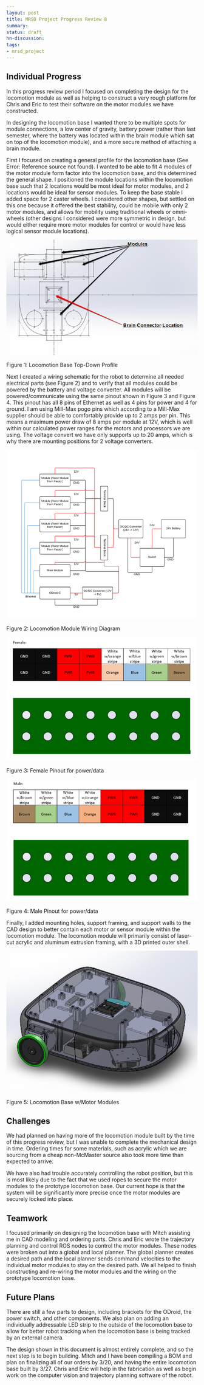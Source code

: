 ```yaml
---
layout: post
title: MRSD Project Progress Review 8
summary:
status: draft
hn-discussion:
tags:
- mrsd_project
---
```


Individual Progress
-------------------
In this progress review period I focused on completing the design for the locomotion module as well as helping to construct a very rough platform for Chris and Eric to test their software on the motor modules we have constructed.

In designing the locomotion base I wanted there to be multiple spots for module connections, a low center of gravity, battery power (rather than last semester, where the battery was located within the brain module which sat on top of the locomotion module), and a more secure method of attaching a brain module.

First I focused on creating a general profile for the locomotion base (See Error: Reference source not found). I wanted to be able to fit 4 modules of the motor module form factor into the locomotion base, and this determined the general shape. I positioned the module locations within the locomotion base such that 2 locations would be most ideal for motor modules, and 2 locations would be ideal for sensor modules. To keep the base stable I added space for 2 caster wheels. I considered other shapes, but settled on this one because it offered the best stability, could be mobile with only 2 motor modules, and allows for mobility using traditional wheels or omni-wheels (other designs I considered were more symmetric in design, but would either require more motor modules for control or would have less logical sensor module locations).

![Locomotion Profile](/assets/mrsd_project_assets/prog_rev_8/im1.png)

Figure 1: Locomotion Base Top-Down Profile

Next I created a wiring schematic for the robot to determine all needed electrical parts (see Figure 2) and to verify that all modules could be powered by the battery and voltage converter. All modules will be powered/communicate using the same pinout shown in Figure 3 and Figure 4. This pinout has all 8 pins of Ethernet as well as 4 pins for power and 4 for ground. I am using Mill-Max pogo pins which according to a Mill-Max supplier should be able to comfortably provide up to 2 amps per pin. This means a maximum power draw of 8 amps per module at 12V, which is well within our calculated power ranges for the motors and processors we are using. The voltage convert we have only supports up to 20 amps, which is why there are mounting positions for 2 voltage converters.

![Locomotion Wiring Diagram](/assets/mrsd_project_assets/prog_rev_8/im2.png)

Figure 2: Locomotion Module Wiring Diagram

![Female Pinout](/assets/mrsd_project_assets/prog_rev_8/im3.png)

Figure 3: Female Pinout for power/data

![Male Pinout](/assets/mrsd_project_assets/prog_rev_8/im4.png)

Figure 4: Male Pinout for power/data

Finally, I added mounting holes, support framing, and support walls to the CAD design to better contain each motor or sensor module within the locomotion module. The locomotion module will primarily consist of laser-cut acrylic and aluminum extrusion framing, with a 3D printed outer shell.

![Locomotion Module CAD](/assets/mrsd_project_assets/prog_rev_8/im5.png)

Figure 5: Locomotion Base w/Motor Modules

Challenges
----------
We had planned on having more of the locomotion module built by the time of this progress review, but I was unable to complete the mechanical design in time. Ordering times for some materials, such as acrylic which we are sourcing from a cheap non-McMaster source also took more time than expected to arrive.

We have also had trouble accurately controlling the robot position, but this is most likely due to the fact that we used ropes to secure the motor modules to the prototype locomotion base. Our current hope is that the system will be significantly more precise once the motor modules are securely locked into place.

Teamwork
--------
I focused primarily on designing the locomotion base with Mitch assisting me in CAD modeling and ordering parts. Chris and Eric wrote the trajectory planning and control ROS nodes to control the motor modules. These nodes were broken out into a global and local planner. The global planner creates a desired path and the local planner sends command velocities to the individual motor modules to stay on the desired path. We all helped to finish constructing and re-wiring the motor modules and the wiring on the prototype locomotion base.

Future Plans
------------
There are still a few parts to design, including brackets for the ODroid, the power switch, and other components. We also plan on adding an individually addressable LED strip to the outside of the locomotion base to allow for better robot tracking when the locomotion base is being tracked by an external camera.

The design shown in this document is almost entirely complete, and so the next step is to begin building. Mitch and I have been compiling a BOM and plan on finalizing all of our orders by 3/20, and having the entire locomotion base built by 3/27. Chris and Eric will help in the fabrication as well as begin work on the computer vision and trajectory planning software of the robot.
